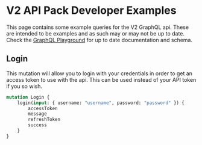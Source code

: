 # V2 API Pack Developer Examples

This page contains some example queries for the V2 GraphQL api. These are intended to be examples and as such may or may
not be up to date. Check the [GraphQL Playground](https://api.atlauncher.com/v2/graphql) for up to date documentation
and schema.

## Login

This mutation will allow you to login with your credentials in order to get an access token to use with the api. This
can be used instead of your API token if you so wish.

```graphql
mutation Login {
    login(input: { username: "username", password: "password" }) {
        accessToken
        message
        refreshToken
        success
    }
}
```
